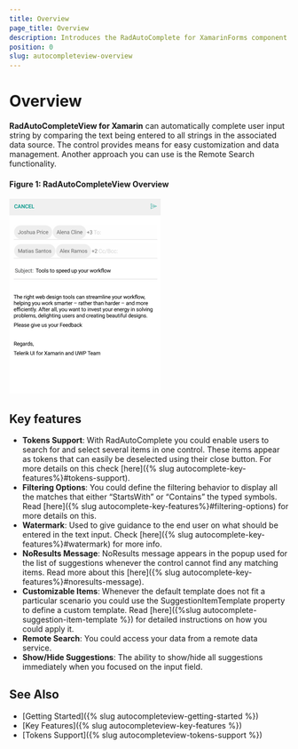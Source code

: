 ```yaml
---
title: Overview
page_title: Overview
description: Introduces the RadAutoComplete for XamarinForms component
position: 0
slug: autocompleteview-overview
---
```


# Overview #

**RadAutoCompleteView for Xamarin** can automatically complete user input string by comparing the text being entered to all strings in the associated data source. The control provides means for easy customization and data management. Another approach you can use is the Remote Search functionality.

#### Figure 1: RadAutoCompleteView Overview

![AutoCompleteView Overview](images/autocompleteview-overview.png "AutoComplete Overview")

## Key features

* **Tokens Support**: With RadAutoComplete you could enable users to search for and select several items in one control. These items appear as tokens that can easily be deselected using their close button. For more details on this check [here]({% slug autocomplete-key-features%}#tokens-support).
* **Filtering Options**:  You could define the filtering behavior to display all the matches that either “StartsWith” or “Contains” the typed symbols. Read [here]({% slug autocomplete-key-features%}#filtering-options) for more details on this.
* **Watermark**: Used to give guidance to the end user on what should be entered in the text input. Check [here]({% slug autocomplete-key-features%}#watermark) for more info.
* **NoResults Message**: NoResults message appears in the popup used for the list of suggestions whenever the control cannot find any matching items. Read more about this [here]({% slug autocomplete-key-features%}#noresults-message).
* **Customizable Items**: Whenever the default template does not fit a particular scenario you could use the SuggestionItemTemplate property to define a custom template. Read [here]({%slug autocomplete-suggestion-item-template %}) for detailed instructions on how you could apply it.
* **Remote Search**: You could access your data from a remote data service. 
* **Show/Hide Suggestions**: The ability to show/hide all suggestions immediately when you focused on the input field.

## See Also

- [Getting Started]({% slug autocompleteview-getting-started %})
- [Key Features]({% slug autocompleteview-key-features %})
- [Tokens Support]({% slug autocompleteview-tokens-support %})
